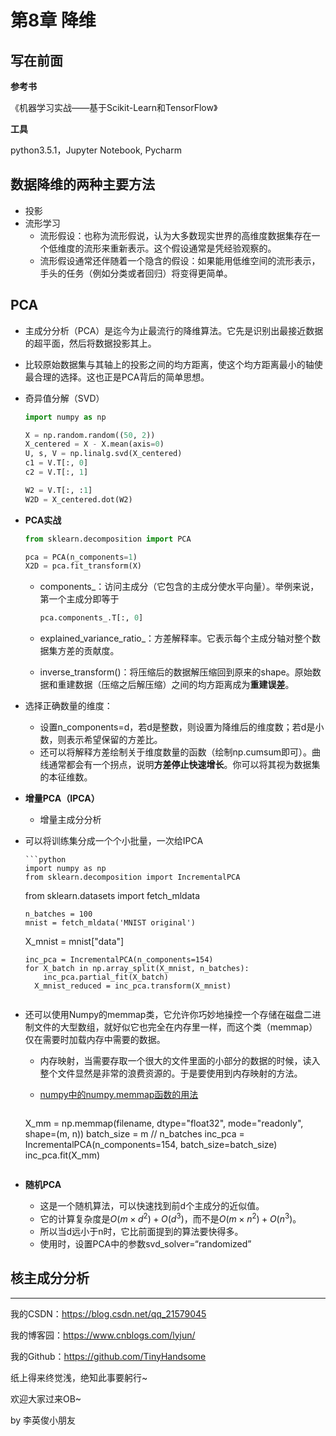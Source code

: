 # 第8章 降维

## 写在前面

**参考书**

《机器学习实战——基于Scikit-Learn和TensorFlow》

**工具**

python3.5.1，Jupyter Notebook, Pycharm

## 数据降维的两种主要方法

- 投影
- 流形学习
  - 流形假设：也称为流形假说，认为大多数现实世界的高维度数据集存在一个低维度的流形来重新表示。这个假设通常是凭经验观察的。
  - 流形假设通常还伴随着一个隐含的假设：如果能用低维空间的流形表示，手头的任务（例如分类或者回归）将变得更简单。

## PCA

- 主成分分析（PCA）是迄今为止最流行的降维算法。它先是识别出最接近数据的超平面，然后将数据投影其上。

- 比较原始数据集与其轴上的投影之间的均方距离，使这个均方距离最小的轴使最合理的选择。这也正是PCA背后的简单思想。

- 奇异值分解（SVD）

  ```python
  import numpy as np
  
  X = np.random.random((50, 2))
  X_centered = X - X.mean(axis=0)
  U, s, V = np.linalg.svd(X_centered)
  c1 = V.T[:, 0]
  c2 = V.T[:, 1]
  
  W2 = V.T[:, :1]
  W2D = X_centered.dot(W2)
  ```

- **PCA实战**

  ```python
  from sklearn.decomposition import PCA
  
  pca = PCA(n_components=1)
  X2D = pca.fit_transform(X)
  ```

  - components_：访问主成分（它包含的主成分使水平向量）。举例来说，第一个主成分即等于

    ```python
    pca.components_.T[:, 0]
    ```

  - explained_variance_ratio_：方差解释率。它表示每个主成分轴对整个数据集方差的贡献度。

  - inverse_transform()：将压缩后的数据解压缩回到原来的shape。原始数据和重建数据（压缩之后解压缩）之间的均方距离成为**重建误差**。

- 选择正确数量的维度：

  - 设置n_components=d，若d是整数，则设置为降维后的维度数；若d是小数，则表示希望保留的方差比。
  - 还可以将解释方差绘制关于维度数量的函数（绘制np.cumsum即可）。曲线通常都会有一个拐点，说明**方差停止快速增长**。你可以将其视为数据集的本征维数。

- **增量PCA（IPCA）**

  - 增量主成分分析
  
- 可以将训练集分成一个个小批量，一次给IPCA
  
      ```python
      import numpy as np
      from sklearn.decomposition import IncrementalPCA
    from sklearn.datasets import fetch_mldata
  
      n_batches = 100
      mnist = fetch_mldata('MNIST original')
    X_mnist = mnist["data"]
  
      inc_pca = IncrementalPCA(n_components=154)
      for X_batch in np.array_split(X_mnist, n_batches):
          inc_pca.partial_fit(X_batch)
	    X_mnist_reduced = inc_pca.transform(X_mnist)
	```
  
- 还可以使用Numpy的memmap类，它允许你巧妙地操控一个存储在磁盘二进制文件的大型数组，就好似它也完全在内存里一样，而这个类（memmap）仅在需要时加载内存中需要的数据。
  
  - 内存映射，当需要存取一个很大的文件里面的小部分的数据的时候，读入整个文件显然是非常的浪费资源的。于是要使用到内存映射的方法。
  
  - [numpy中的numpy.memmap函数的用法](https://blog.csdn.net/KID_yuan/article/details/89019384)
  
    ```python
  X_mm = np.memmap(filename, dtype="float32", mode="readonly", shape=(m, n))
    batch_size = m // n_batches
    inc_pca = IncrementalPCA(n_components=154, batch_size=batch_size)
    inc_pca.fit(X_mm)
    ```
  
- **随机PCA**

  - 这是一个随机算法，可以快速找到前d个主成分的近似值。
  - 它的计算复杂度是$O(m\times d^2) + O(d^3)$，而不是$O(m \times n^2) + O(n^3)$。
  - 所以当d远小于n时，它比前面提到的算法要快得多。
  - 使用时，设置PCA中的参数svd_solver=“randomized”

## 核主成分分析

------

我的CSDN：https://blog.csdn.net/qq_21579045

我的博客园：https://www.cnblogs.com/lyjun/

我的Github：https://github.com/TinyHandsome

纸上得来终觉浅，绝知此事要躬行~

欢迎大家过来OB~

by 李英俊小朋友